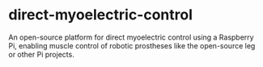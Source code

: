# direct-myoelectric-control
An open-source platform for direct myoelectric control using a Raspberry Pi, enabling muscle control of robotic prostheses like the open-source leg or other Pi projects.
